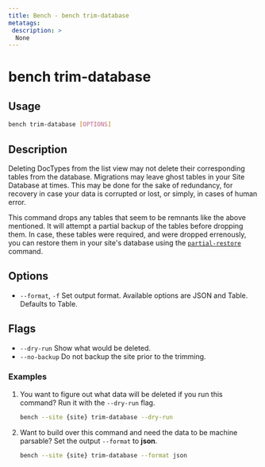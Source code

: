 ```yaml
---
title: Bench - bench trim-database
metatags:
 description: >
  None
---
```


# bench trim-database

## Usage

```bash
bench trim-database [OPTIONS]
```

## Description

Deleting DocTypes from the list view may not delete their corresponding tables from
the database. Migrations may leave ghost tables in your Site Database at times. This
 may be done for the sake of redundancy, for recovery in case your data is corrupted
 or lost, or simply, in cases of human error.

This command drops any tables that seem to be remnants like the above mentioned. It will
attempt a partial backup of the tables before dropping them. In case, these tables were
required, and were dropped errenously, you can restore them in your site's database using
the [`partial-restore`](/docs/user/en/bench/reference/partial-restore) command.

## Options

 - `--format`, `-f` Set output format. Available options are JSON and Table. Defaults to Table.

## Flags

 - `--dry-run` Show what would be deleted.
 - `--no-backup` Do not backup the site prior to the trimming.

### Examples

1. You want to figure out what data will be deleted if you run this command? Run it with the
    `--dry-run` flag.

    ```bash
    bench --site {site} trim-database --dry-run
    ```

1. Want to build over this command and need the data to be machine parsable? Set the output
    `--format` to **json**.

    ```bash
    bench --site {site} trim-database --format json
    ```
